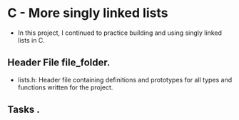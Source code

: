 # C - More singly linked lists

- In this project, I continued to practice building and using singly linked lists in C.

## Header File file_folder.

- lists.h: Header file containing definitions and prototypes for all types and functions written for the project.

## Tasks .
